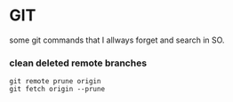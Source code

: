 # GIT

some git commands that I allways forget and search in SO.

### clean deleted remote branches

```
git remote prune origin
git fetch origin --prune
```
